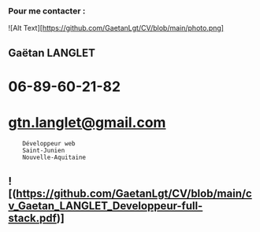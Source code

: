 ### Pour me contacter :
![Alt Text][https://github.com/GaetanLgt/CV/blob/main/photo.png]
## Gaëtan LANGLET		
# 06-89-60-21-82		
gtn.langlet@gmail.com	
===		
		Développeur web
		Saint-Junien
		Nouvelle-Aquitaine

![(https://github.com/GaetanLgt/CV/blob/main/cv_Gaetan_LANGLET_Developpeur-full-stack.pdf)]
----
